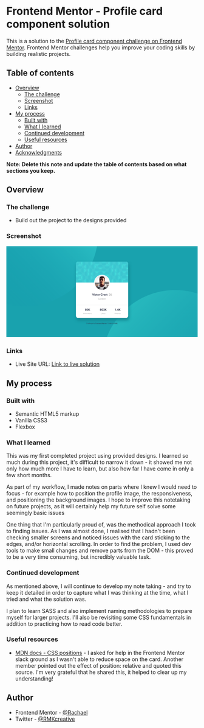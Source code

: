 # Frontend Mentor - Profile card component solution

This is a solution to the [Profile card component challenge on Frontend Mentor](https://www.frontendmentor.io/challenges/profile-card-component-cfArpWshJ). Frontend Mentor challenges help you improve your coding skills by building realistic projects. 

## Table of contents

- [Overview](#overview)
  - [The challenge](#the-challenge)
  - [Screenshot](#screenshot)
  - [Links](#links)
- [My process](#my-process)
  - [Built with](#built-with)
  - [What I learned](#what-i-learned)
  - [Continued development](#continued-development)
  - [Useful resources](#useful-resources)
- [Author](#author)
- [Acknowledgments](#acknowledgments)

**Note: Delete this note and update the table of contents based on what sections you keep.**

## Overview

### The challenge

- Build out the project to the designs provided

### Screenshot

![Here is a screenshot of my solution](./screenshots/RMK_fem-profile-card.png)

### Links

- Live Site URL: [Link to live solution](https://rmk-fem-profile-card.netlify.app/)

## My process

### Built with

- Semantic HTML5 markup
- Vanilla CSS3
- Flexbox

### What I learned

This was my first completed project using provided designs. I learned so much during this project, it's difficult to narrow it down - it showed me not only how much more I have to learn, but also how far I have come in only a few short months. 

As part of my workflow, I made notes on parts where I knew I would need to focus - for example how to position the profile image, the responsiveness, and positioning the background images. I hope to improve this notetaking on future projects, as it will certainly help my future self solve some seemingly basic issues

One thing that I'm particularly proud of, was the methodical approach I took to finding issues. As I was almost done, I realised that I hadn't been checking smaller screens and noticed issues with the card sticking to the edges, and/or horizontal scrolling. 
In order to find the problem, I used dev tools to make small changes and remove parts from the DOM - this proved to be a very time consuming, but incredibly valuable task.


### Continued development

As mentioned above, I will continue to develop my note taking - and try to keep it detailed in order to capture what I was thinking at the time, what I tried and what the solution was.

I plan to learn SASS and also implement naming methodologies to prepare myself for larger projects. I'll also be revisiting some CSS fundamentals in addition to  practicing how to read code better.

### Useful resources

- [MDN docs - CSS positions](https://developer.mozilla.org/en-US/docs/Web/CSS/position) - I asked for help in the Frontend Mentor slack ground as I wasn't able to reduce space on the card. Another member pointed out the effect of position: relative and quoted this source. I'm very grateful that he shared this, it helped to clear up my understanding!


## Author

- Frontend Mentor - [@Rachael](https://www.frontendmentor.io/profile/RMK-creative)
- Twitter - [@RMKcreative](https://twitter.com/RMKcreative)

